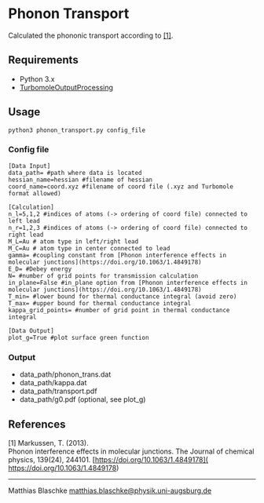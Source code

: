 # Phonon Transport
Calculated the phononic transport according to [[1]](#1).
## Requirements
* Python 3.x
* [TurbomoleOutputProcessing](https://topdocu.github.io/)

## Usage
```` 
python3 phonon_transport.py config_file
```` 

### Config file
```` 
[Data Input]
data_path= #path where data is located
hessian_name=hessian #filename of hessian
coord_name=coord.xyz #filename of coord file (.xyz and Turbomole format allowed)

[Calculation]
n_l=5,1,2 #indices of atoms (-> ordering of coord file) connected to left lead
n_r=1,2,3 #indices of atoms (-> ordering of coord file) connected to right lead
M_L=Au # atom type in left/right lead
M_C=Au # atom type in center connected to lead
gamma= #coupling constant from [Phonon interference effects in molecular junctions](https://doi.org/10.1063/1.4849178)
E_D= #Debey energy
N= #number of grid points for transmission calculation
in_plane=False #in_plane option from [Phonon interference effects in molecular junctions](https://doi.org/10.1063/1.4849178)
T_min= #lower bound for thermal conductance integral (avoid zero)
T_max= #upper bound for thermal conductance integral
kappa_grid_points= #number of grid point in thermal conductance integral

[Data Output]
plot_g=True #plot surface green function 

````

### Output
* data_path/phonon_trans.dat
* data_path/kappa.dat
* data_path/transport.pdf
* data_path/g0.pdf (optional, see plot_g)

## References
<a id="1">[1]</a> 
Markussen, T. (2013).  
Phonon interference effects in molecular junctions. 
The Journal of chemical physics, 139(24), 244101.
[https://doi.org/10.1063/1.4849178]( https://doi.org/10.1063/1.4849178)

***
Matthias Blaschke [matthias.blaschke@physik.uni-augsburg.de](matthias.blaschke@pyhsik.uni-augsburg.de)
